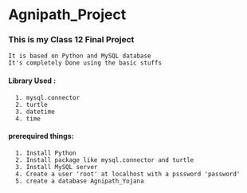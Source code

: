 # Agnipath_Project

### This is my Class 12 Final Project

    It is based on Python and MySQL database
    It's completely Done using the basic stuffs

#### Library Used :
      1. mysql.connector
      2. turtle
      3. datetime
      4. time


#### prerequired things:
      1. Install Python
      2. Install package like mysql.connector and turtle
      3. Install MySQL server
      4. Create a user 'root' at localhost with a psssword 'password'
      5. create a database Agnipath_Yojana
